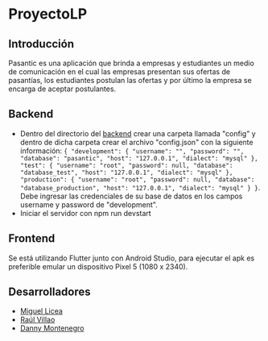 # ProyectoLP
## Introducción
Pasantic es una aplicación que brinda a empresas y estudiantes un medio de comunicación en el cual las empresas presentan sus ofertas de pasantías, los estudiantes postulan las ofertas y por último la empresa se encarga de aceptar postulantes. 

## Backend
* Dentro del directorio del [backend](https://github.com/DannyMontenegro/ProyectoLP/tree/main/pasantic_backend) crear una carpeta llamada "config" y dentro de dicha carpeta crear el archivo "config.json" con la siguiente información: ```{
  "development": {
    "username": "",
    "password": "",
    "database": "pasantic",
    "host": "127.0.0.1",
    "dialect": "mysql"
  },
    "test": {
      "username": "root",
      "password": null,
      "database": "database_test",
      "host": "127.0.0.1",
      "dialect": "mysql"
    },
    "production": {
      "username": "root",
      "password": null,
      "database": "database_production",
      "host": "127.0.0.1",
      "dialect": "mysql"
    }
  }```. Debe ingresar las credenciales de su base de datos en los campos username y password de "development".</br>
* Iniciar el servidor con npm run devstart

## Frontend
Se está utilizando Flutter junto con Android Studio, para ejecutar el apk es preferible emular un dispositivo Pixel 5 (1080 x 2340).

## Desarrolladores 
* [Miguel Licea](https://github.com/miglcesp01)
* [Raúl Villao](https://github.com/Rv2719)
* [Danny Montenegro](https://github.com/DannyMontenegro)
